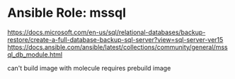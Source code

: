 # Ansible Role: mssql

https://docs.microsoft.com/en-us/sql/relational-databases/backup-restore/create-a-full-database-backup-sql-server?view=sql-server-ver15
https://docs.ansible.com/ansible/latest/collections/community/general/mssql_db_module.html

can't build image with molecule requires prebuild image